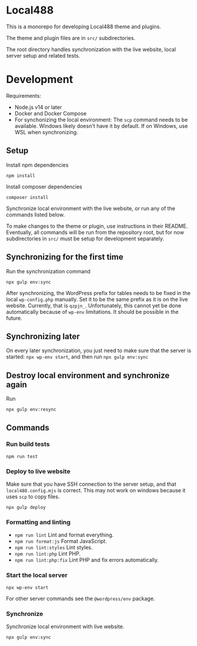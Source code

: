# Local488

This is a monorepo for developing Local488 theme and plugins.

The theme and plugin files are in `src/` subdirectories.

The root directory handles synchronization with the live website, local server setup and related tests.

# Development

Requirements:

- Node.js v14 or later
- Docker and Docker Compose
- For synchonizing the local environment: The `scp` command needs to be available. Windows likely doesn't have it by default. If on Windows, use WSL when synchronizing.

## Setup

Install npm dependencies

```
npm install
```

Install composer dependencies

```
composer install
```

Synchronize local environment with the live website, or run any of the commands listed below.

To make changes to the theme or plugin, use instructions in their README. Eventually, all commands will be run from the repository root, but for now subdirectories in `src/` must be setup for development separately.

## Synchronizing for the first time

Run the synchronization command
```
npx gulp env:sync
```

After synchronizing, the WordPress prefix for tables needs to be fixed in the local `wp-config.php` manually. Set it to be the same prefix as it is on the live website. Currently, that is `qzpjn_`. Unfortunately, this cannot yet be done automatically because of `wp-env` limitations. It should be possible in the future.

## Synchronizing later

On every later synchronization, you just need to make sure that the server is started: `npx wp-env start`, and then run `npx gulp env:sync`

## Destroy local environment and synchronize again

Run
```
npx gulp env:resync
```

## Commands

### Run build tests

```
npm run test
```

### Deploy to live website

Make sure that you have SSH connection to the server setup, and that `local488.config.mjs` is correct. This may not work on windows because it uses `scp` to copy files.

```
npx gulp deploy
```

### Formatting and linting

- `npm run lint` Lint and format everything.
- `npm run format:js` Format JavaScript.
- `npm run lint:styles` Lint styles.
- `npm run lint:php` Lint PHP.
- `npm run lint:php:fix` Lint PHP and fix errors automatically.


### Start the local server

```
npx wp-env start
```

For other server commands see the `@wordpress/env` package.

### Synchronize

Synchronize local environment with live website.

```
npx gulp env:sync
```
